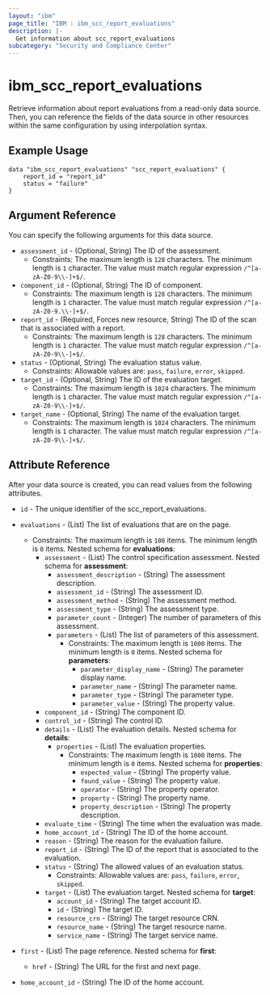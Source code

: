 ```yaml
---
layout: "ibm"
page_title: "IBM : ibm_scc_report_evaluations"
description: |-
  Get information about scc_report_evaluations
subcategory: "Security and Compliance Center"
---
```


# ibm_scc_report_evaluations

Retrieve information about report evaluations from a read-only data source. Then, you can reference the fields of the data source in other resources within the same configuration by using interpolation syntax.

## Example Usage

```hcl
data "ibm_scc_report_evaluations" "scc_report_evaluations" {
	report_id = "report_id"
	status = "failure"
}
```

## Argument Reference

You can specify the following arguments for this data source.

* `assessment_id` - (Optional, String) The ID of the assessment.
  * Constraints: The maximum length is `128` characters. The minimum length is `1` character. The value must match regular expression `/^[a-zA-Z0-9\\-]+$/`.
* `component_id` - (Optional, String) The ID of component.
  * Constraints: The maximum length is `128` characters. The minimum length is `1` character. The value must match regular expression `/^[a-zA-Z0-9.\\-]+$/`.
* `report_id` - (Required, Forces new resource, String) The ID of the scan that is associated with a report.
  * Constraints: The maximum length is `128` characters. The minimum length is `1` character. The value must match regular expression `/^[a-zA-Z0-9\\-]+$/`.
* `status` - (Optional, String) The evaluation status value.
  * Constraints: Allowable values are: `pass`, `failure`, `error`, `skipped`.
* `target_id` - (Optional, String) The ID of the evaluation target.
  * Constraints: The maximum length is `1024` characters. The minimum length is `1` character. The value must match regular expression `/^[a-zA-Z0-9\\-]+$/`.
* `target_name` - (Optional, String) The name of the evaluation target.
  * Constraints: The maximum length is `1024` characters. The minimum length is `1` character. The value must match regular expression `/^[a-zA-Z0-9\\-]+$/`.

## Attribute Reference

After your data source is created, you can read values from the following attributes.

* `id` - The unique identifier of the scc_report_evaluations.
* `evaluations` - (List) The list of evaluations that are on the page.
  * Constraints: The maximum length is `100` items. The minimum length is `0` items.
Nested schema for **evaluations**:
	* `assessment` - (List) The control specification assessment.
	Nested schema for **assessment**:
		* `assessment_description` - (String) The assessment description.
		* `assessment_id` - (String) The assessment ID.
		* `assessment_method` - (String) The assessment method.
		* `assessment_type` - (String) The assessment type.
		* `parameter_count` - (Integer) The number of parameters of this assessment.
		* `parameters` - (List) The list of parameters of this assessment.
		  * Constraints: The maximum length is `1000` items. The minimum length is `0` items.
		Nested schema for **parameters**:
			* `parameter_display_name` - (String) The parameter display name.
			* `parameter_name` - (String) The parameter name.
			* `parameter_type` - (String) The parameter type.
			* `parameter_value` - (String) The property value.
	* `component_id` - (String) The component ID.
	* `control_id` - (String) The control ID.
	* `details` - (List) The evaluation details.
	Nested schema for **details**:
		* `properties` - (List) The evaluation properties.
		  * Constraints: The maximum length is `1000` items. The minimum length is `0` items.
		Nested schema for **properties**:
			* `expected_value` - (String) The property value.
			* `found_value` - (String) The property value.
			* `operator` - (String) The property operator.
			* `property` - (String) The property name.
			* `property_description` - (String) The property description.
	* `evaluate_time` - (String) The time when the evaluation was made.
	* `home_account_id` - (String) The ID of the home account.
	* `reason` - (String) The reason for the evaluation failure.
	* `report_id` - (String) The ID of the report that is associated to the evaluation.
	* `status` - (String) The allowed values of an evaluation status.
	  * Constraints: Allowable values are: `pass`, `failure`, `error`, `skipped`.
	* `target` - (List) The evaluation target.
	Nested schema for **target**:
		* `account_id` - (String) The target account ID.
		* `id` - (String) The target ID.
		* `resource_crn` - (String) The target resource CRN.
		* `resource_name` - (String) The target resource name.
		* `service_name` - (String) The target service name.

* `first` - (List) The page reference.
Nested schema for **first**:
	* `href` - (String) The URL for the first and next page.

* `home_account_id` - (String) The ID of the home account.

